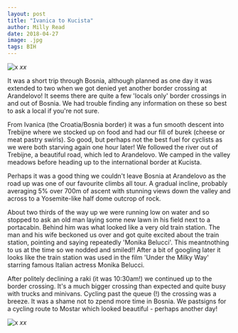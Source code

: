 ```yaml
---
layout: post
title: "Ivanica to Kucista"
author: Milly Read
date: 2018-04-27
image: .jpg
tags: BIH
---
```


![x](assets/img/x.jpg) *xx*

It was a short trip through Bosnia, although planned as one day it was extended to two when we got denied yet another border crossing at Arandelovo! It seems there are quite a few 'locals only' border crossings in and out of Bosnia. We had trouble finding any information on these so best to ask a local if you're not sure.

From Ivanica (the Croatia/Bosnia border) it was a fun smooth descent into Trebijne where we stocked up on food and had our fill of burek (cheese or meat pastry swirls). So good, but perhaps not the best fuel for cyclists as we were both starving again one hour later! We followed the river out of Trebijne, a beautiful road, which led to Arandelovo. We camped in the valley meadows before heading up to the international border at Kucista. 

Perhaps it was a good thing we couldn't leave Bosnia at Arandelovo as the road up was one of our favourite climbs all tour. A gradual incline, probably averaging 5% over 700m of ascent with stunning views down the valley and across to a Yosemite-like half dome outcrop of rock. 


About two thirds of the way up we were running low on water and so stopped to ask an old man laying some new lawn in his field next to a portacabin. Behind him was what looked like a very old train station. The man and his wife beckoned us over and got quite excited about the train station, pointing and saying repeatedly 'Monika Belucci'. This meantnothing to us at the time so we nodded and smiled!! After a bit of googling later it looks like the train station was used in the film 'Under the Milky Way' starring famous Italian actress Monika Belucci. 



After politely declining a raki (it was 10:30am!) we continued up to the border crossing. It's a much bigger crossing than expected and quite busy with trucks and minivans. Cycling past the queue (!) the crossing was a breeze. It was a shame not to zpend more time in Bosnia. We pastsigns for a cycling route to Mostar which looked beautiful - perhaps another day!



![x](assets/img/x.jpg) *xx*
